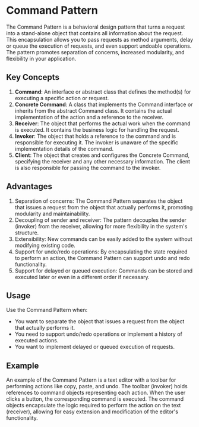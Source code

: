 # Command Pattern

The Command Pattern is a behavioral design pattern that turns a request into a stand-alone object that contains all information about the request. This encapsulation allows you to pass requests as method arguments, delay or queue the execution of requests, and even support undoable operations. The pattern promotes separation of concerns, increased modularity, and flexibility in your application.

## Key Concepts

1. **Command**: An interface or abstract class that defines the method(s) for executing a specific action or request.
2. **Concrete Command**: A class that implements the Command interface or inherits from the abstract Command class. It contains the actual implementation of the action and a reference to the receiver.
3. **Receiver**: The object that performs the actual work when the command is executed. It contains the business logic for handling the request.
4. **Invoker**: The object that holds a reference to the command and is responsible for executing it. The invoker is unaware of the specific implementation details of the command.
5. **Client**: The object that creates and configures the Concrete Command, specifying the receiver and any other necessary information. The client is also responsible for passing the command to the invoker.

## Advantages

1. Separation of concerns: The Command Pattern separates the object that issues a request from the object that actually performs it, promoting modularity and maintainability.
2. Decoupling of sender and receiver: The pattern decouples the sender (invoker) from the receiver, allowing for more flexibility in the system's structure.
3. Extensibility: New commands can be easily added to the system without modifying existing code.
4. Support for undo/redo operations: By encapsulating the state required to perform an action, the Command Pattern can support undo and redo functionality.
5. Support for delayed or queued execution: Commands can be stored and executed later or even in a different order if necessary.

## Usage

Use the Command Pattern when:
- You want to separate the object that issues a request from the object that actually performs it.
- You need to support undo/redo operations or implement a history of executed actions.
- You want to implement delayed or queued execution of requests.

## Example

An example of the Command Pattern is a text editor with a toolbar for performing actions like copy, paste, and undo. The toolbar (invoker) holds references to command objects representing each action. When the user clicks a button, the corresponding command is executed. The command objects encapsulate the logic required to perform the action on the text (receiver), allowing for easy extension and modification of the editor's functionality.
